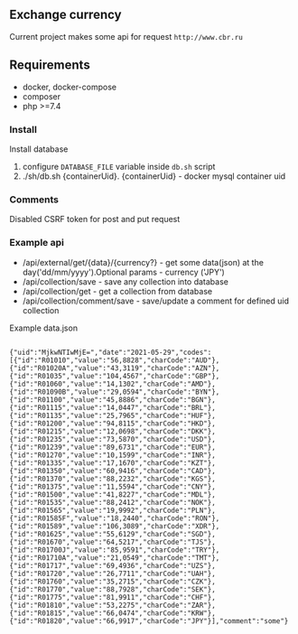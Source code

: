 **<h2>Exchange currency</h2>**

Current project makes some api for request `http://www.cbr.ru`

**<h2>Requirements</h2>**
- docker, docker-compose
- composer 
- php >=7.4

**<h3>Install</h3>**
Install database
1. configure `DATABASE_FILE` variable inside `db.sh` script
2. ./sh/db.sh {containerUid}. {containerUid} - docker mysql container uid

**<h3>Comments</h3>**
Disabled CSRF token for post and put request

**<h3>Example api</h3>**
- /api/external/get/{data}/{currency?} - get some data(json) at the day('dd/mm/yyyy').Optional params - currency ('JPY')
- /api/collection/save - save any collection into database
- /api/collection/get - get a collection from database
- /api/collection/comment/save - save/update a comment for defined uid collection 

Example data.json

<code>
{"uid":"MjkwNTIwMjE=","date":"2021-05-29","codes":[{"id":"R01010","value":"56,8828","charCode":"AUD"},{"id":"R01020A","value":"43,3119","charCode":"AZN"},{"id":"R01035","value":"104,4567","charCode":"GBP"},{"id":"R01060","value":"14,1302","charCode":"AMD"},{"id":"R01090B","value":"29,0594","charCode":"BYN"},{"id":"R01100","value":"45,8886","charCode":"BGN"},{"id":"R01115","value":"14,0447","charCode":"BRL"},{"id":"R01135","value":"25,7965","charCode":"HUF"},{"id":"R01200","value":"94,8115","charCode":"HKD"},{"id":"R01215","value":"12,0698","charCode":"DKK"},{"id":"R01235","value":"73,5870","charCode":"USD"},{"id":"R01239","value":"89,6731","charCode":"EUR"},{"id":"R01270","value":"10,1599","charCode":"INR"},{"id":"R01335","value":"17,1670","charCode":"KZT"},{"id":"R01350","value":"60,9416","charCode":"CAD"},{"id":"R01370","value":"88,2232","charCode":"KGS"},{"id":"R01375","value":"11,5594","charCode":"CNY"},{"id":"R01500","value":"41,8227","charCode":"MDL"},{"id":"R01535","value":"88,2412","charCode":"NOK"},{"id":"R01565","value":"19,9992","charCode":"PLN"},{"id":"R01585F","value":"18,2440","charCode":"RON"},{"id":"R01589","value":"106,3089","charCode":"XDR"},{"id":"R01625","value":"55,6129","charCode":"SGD"},{"id":"R01670","value":"64,5217","charCode":"TJS"},{"id":"R01700J","value":"85,9591","charCode":"TRY"},{"id":"R01710A","value":"21,0549","charCode":"TMT"},{"id":"R01717","value":"69,4936","charCode":"UZS"},{"id":"R01720","value":"26,7711","charCode":"UAH"},{"id":"R01760","value":"35,2715","charCode":"CZK"},{"id":"R01770","value":"88,7928","charCode":"SEK"},{"id":"R01775","value":"81,9911","charCode":"CHF"},{"id":"R01810","value":"53,2275","charCode":"ZAR"},{"id":"R01815","value":"66,0474","charCode":"KRW"},{"id":"R01820","value":"66,9917","charCode":"JPY"}],"comment":"some"}
</code>
